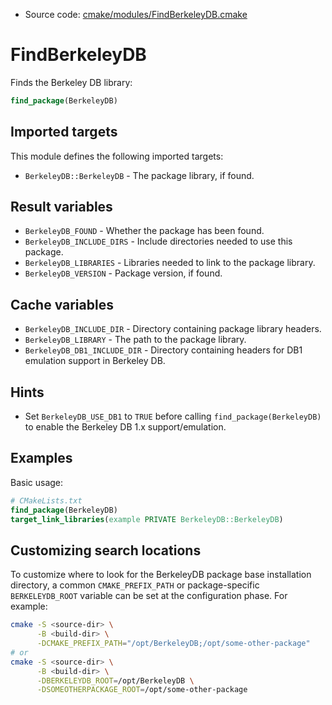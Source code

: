 <!-- This is auto-generated file. -->
* Source code: [cmake/modules/FindBerkeleyDB.cmake](https://github.com/petk/php-build-system/blob/master/cmake/cmake/modules/FindBerkeleyDB.cmake)

# FindBerkeleyDB

Finds the Berkeley DB library:

```cmake
find_package(BerkeleyDB)
```

## Imported targets

This module defines the following imported targets:

* `BerkeleyDB::BerkeleyDB` - The package library, if found.

## Result variables

* `BerkeleyDB_FOUND` - Whether the package has been found.
* `BerkeleyDB_INCLUDE_DIRS` - Include directories needed to use this package.
* `BerkeleyDB_LIBRARIES` - Libraries needed to link to the package library.
* `BerkeleyDB_VERSION` - Package version, if found.

## Cache variables

* `BerkeleyDB_INCLUDE_DIR` - Directory containing package library headers.
* `BerkeleyDB_LIBRARY` - The path to the package library.
* `BerkeleyDB_DB1_INCLUDE_DIR` - Directory containing headers for DB1 emulation
  support in Berkeley DB.

## Hints

* Set `BerkeleyDB_USE_DB1` to `TRUE` before calling `find_package(BerkeleyDB)`
  to enable the Berkeley DB 1.x support/emulation.

## Examples

Basic usage:

```cmake
# CMakeLists.txt
find_package(BerkeleyDB)
target_link_libraries(example PRIVATE BerkeleyDB::BerkeleyDB)
```

## Customizing search locations

To customize where to look for the BerkeleyDB package base
installation directory, a common `CMAKE_PREFIX_PATH` or
package-specific `BERKELEYDB_ROOT` variable can be set at
the configuration phase. For example:

```sh
cmake -S <source-dir> \
      -B <build-dir> \
      -DCMAKE_PREFIX_PATH="/opt/BerkeleyDB;/opt/some-other-package"
# or
cmake -S <source-dir> \
      -B <build-dir> \
      -DBERKELEYDB_ROOT=/opt/BerkeleyDB \
      -DSOMEOTHERPACKAGE_ROOT=/opt/some-other-package
```
